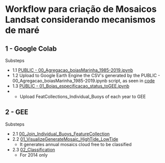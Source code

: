 # Workflow para criação de Mosaicos Landsat considerando mecanismos de maré


## 1 - Google Colab
Substeps
* 1.1 [PUBLIC - 00_Agregacao_boiasMarinha_1985-2019.ipynb](https://colab.research.google.com/drive/1qXYZ1jh--DkeFYRBoCJrnmoNxtk2-wG7?usp=sharing)
* 1.2 Upload to Google Earth Engine the CSV's generated by the PUBLIC - 00_Agregacao_boiasMarinha_1985-2019.ipynb script, as seen in [code](https://code.earthengine.google.com/?asset=users/MariaLuizeSolvedCurso/Artigo_praias/Tabuas_naoPrecessadas)
* 1.3 [PUBLIC - 01_Boias_especificacao_status_toGEE.ipynb](https://colab.research.google.com/drive/1UmPge7SQ2pKbu2ZJ7yENX_9B_hutAK1n?usp=sharing)
* 	* Upload FeatCollections_Individual_Buoys of each year to GEE

## 2 - GEE
Substeps
* 2.1 [00_Join_Individual_Buoys_FeatureCollection](https://code.earthengine.google.com/ba1275df59cdf535b98ae9955b3479cb)
* 2.2 [01_VisualizeGenerateMosaic_HighTide_LowTide](https://code.earthengine.google.com/3b616ffc16f949217a12e83f7dbd46ce)
	* It generates annual mosaics cloud free to be classified
* 2.3 [02_Classification](https://code.earthengine.google.com/7f679344b644e9138f47c8a289a0c32f)
	* For 2014 only
